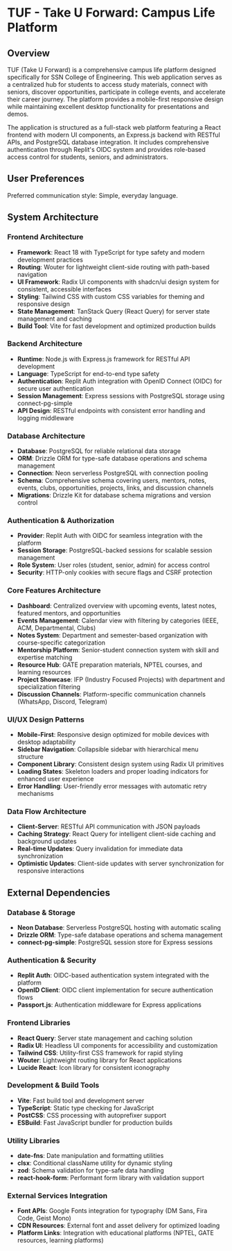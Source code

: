 # TUF - Take U Forward: Campus Life Platform

## Overview

TUF (Take U Forward) is a comprehensive campus life platform designed specifically for SSN College of Engineering. This web application serves as a centralized hub for students to access study materials, connect with seniors, discover opportunities, participate in college events, and accelerate their career journey. The platform provides a mobile-first responsive design while maintaining excellent desktop functionality for presentations and demos.

The application is structured as a full-stack web platform featuring a React frontend with modern UI components, an Express.js backend with RESTful APIs, and PostgreSQL database integration. It includes comprehensive authentication through Replit's OIDC system and provides role-based access control for students, seniors, and administrators.

## User Preferences

Preferred communication style: Simple, everyday language.

## System Architecture

### Frontend Architecture
- **Framework**: React 18 with TypeScript for type safety and modern development practices
- **Routing**: Wouter for lightweight client-side routing with path-based navigation
- **UI Framework**: Radix UI components with shadcn/ui design system for consistent, accessible interfaces
- **Styling**: Tailwind CSS with custom CSS variables for theming and responsive design
- **State Management**: TanStack Query (React Query) for server state management and caching
- **Build Tool**: Vite for fast development and optimized production builds

### Backend Architecture
- **Runtime**: Node.js with Express.js framework for RESTful API development
- **Language**: TypeScript for end-to-end type safety
- **Authentication**: Replit Auth integration with OpenID Connect (OIDC) for secure user authentication
- **Session Management**: Express sessions with PostgreSQL storage using connect-pg-simple
- **API Design**: RESTful endpoints with consistent error handling and logging middleware

### Database Architecture
- **Database**: PostgreSQL for reliable relational data storage
- **ORM**: Drizzle ORM for type-safe database operations and schema management
- **Connection**: Neon serverless PostgreSQL with connection pooling
- **Schema**: Comprehensive schema covering users, mentors, notes, events, clubs, opportunities, projects, links, and discussion channels
- **Migrations**: Drizzle Kit for database schema migrations and version control

### Authentication & Authorization
- **Provider**: Replit Auth with OIDC for seamless integration with the platform
- **Session Storage**: PostgreSQL-backed sessions for scalable session management
- **Role System**: User roles (student, senior, admin) for access control
- **Security**: HTTP-only cookies with secure flags and CSRF protection

### Core Features Architecture
- **Dashboard**: Centralized overview with upcoming events, latest notes, featured mentors, and opportunities
- **Events Management**: Calendar view with filtering by categories (IEEE, ACM, Departmental, Clubs)
- **Notes System**: Department and semester-based organization with course-specific categorization
- **Mentorship Platform**: Senior-student connection system with skill and expertise matching
- **Resource Hub**: GATE preparation materials, NPTEL courses, and learning resources
- **Project Showcase**: IFP (Industry Focused Projects) with department and specialization filtering
- **Discussion Channels**: Platform-specific communication channels (WhatsApp, Discord, Telegram)

### UI/UX Design Patterns
- **Mobile-First**: Responsive design optimized for mobile devices with desktop adaptability
- **Sidebar Navigation**: Collapsible sidebar with hierarchical menu structure
- **Component Library**: Consistent design system using Radix UI primitives
- **Loading States**: Skeleton loaders and proper loading indicators for enhanced user experience
- **Error Handling**: User-friendly error messages with automatic retry mechanisms

### Data Flow Architecture
- **Client-Server**: RESTful API communication with JSON payloads
- **Caching Strategy**: React Query for intelligent client-side caching and background updates
- **Real-time Updates**: Query invalidation for immediate data synchronization
- **Optimistic Updates**: Client-side updates with server synchronization for responsive interactions

## External Dependencies

### Database & Storage
- **Neon Database**: Serverless PostgreSQL hosting with automatic scaling
- **Drizzle ORM**: Type-safe database operations and schema management
- **connect-pg-simple**: PostgreSQL session store for Express sessions

### Authentication & Security
- **Replit Auth**: OIDC-based authentication system integrated with the platform
- **OpenID Client**: OIDC client implementation for secure authentication flows
- **Passport.js**: Authentication middleware for Express applications

### Frontend Libraries
- **React Query**: Server state management and caching solution
- **Radix UI**: Headless UI components for accessibility and customization
- **Tailwind CSS**: Utility-first CSS framework for rapid styling
- **Wouter**: Lightweight routing library for React applications
- **Lucide React**: Icon library for consistent iconography

### Development & Build Tools
- **Vite**: Fast build tool and development server
- **TypeScript**: Static type checking for JavaScript
- **PostCSS**: CSS processing with autoprefixer support
- **ESBuild**: Fast JavaScript bundler for production builds

### Utility Libraries
- **date-fns**: Date manipulation and formatting utilities
- **clsx**: Conditional className utility for dynamic styling
- **zod**: Schema validation for type-safe data handling
- **react-hook-form**: Performant form library with validation support

### External Services Integration
- **Font APIs**: Google Fonts integration for typography (DM Sans, Fira Code, Geist Mono)
- **CDN Resources**: External font and asset delivery for optimized loading
- **Platform Links**: Integration with educational platforms (NPTEL, GATE resources, learning platforms)